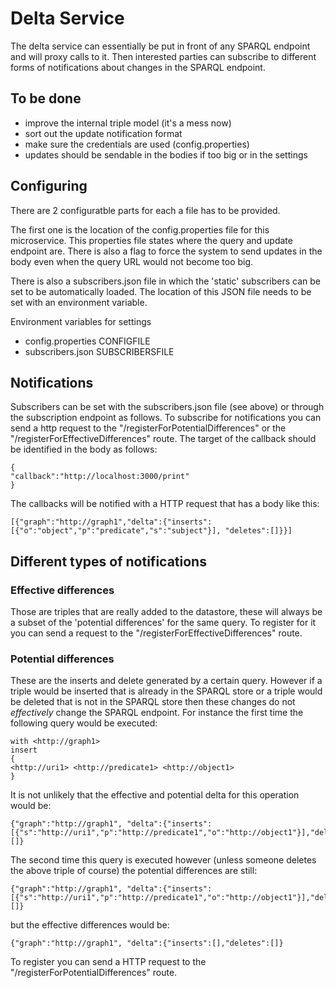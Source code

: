 # Delta Service
The delta service can essentially be put in front of any SPARQL endpoint and will proxy calls to it. Then interested parties can subscribe to different forms of notifications about changes in the SPARQL endpoint.

## To be done
* improve the internal triple model (it's a mess now)
* sort out the update notification format
* make sure the credentials are used (config.properties)
* updates should be sendable in the bodies if too big or in the settings

## Configuring
There are 2 configuratble parts for each a file has to be provided. 

The first one is the location of the config.properties file for this microservice. This properties file states where the query and update endpoint are. There is also a flag to force the system to send updates in the body even when the query URL would not become too big.

There is also a subscribers.json file in which the 'static' subscribers can be set to be automatically loaded. The location of this JSON file needs to be set with an environment variable.

Environment variables for settings
* config.properties CONFIGFILE
* subscribers.json SUBSCRIBERSFILE


## Notifications
Subscribers can be set with the subscribers.json file (see above) or through the subscription endpoint as follows. To subscribe for notifications you can send a http request to the "/registerForPotentialDifferences" or the "/registerForEffectiveDifferences" route. The target of the callback should be identified in the body as follows:
```
{
"callback":"http://localhost:3000/print"
}
```

The callbacks will be notified with a HTTP request that has a body like this:
```
[{"graph":"http://graph1","delta":{"inserts":[{"o":"object","p":"predicate","s":"subject"}], "deletes":[]}}]
```

## Different types of notifications
### Effective differences
Those are triples that are really added to the datastore, these will always be a subset of the 'potential differences' for the same query.
To register for it you can send a request to the "/registerForEffectiveDifferences" route.
### Potential differences
These are the inserts and delete generated by a certain query. However if a triple would be inserted that is already in the SPARQL store or a triple would be deleted that is not in the SPARQL store then these changes do not *effectively* change the SPARQL endpoint.
For instance the first time the following query would be executed:
```
with <http://graph1>
insert
{
<http://uri1> <http://predicate1> <http://object1>
}
```
It is not unlikely that the effective and potential delta for this operation would be:
```
{"graph":"http://graph1", "delta":{"inserts":[{"s":"http://uri1","p":"http://predicate1","o":"http://object1"}],"deletes":[]}
```
The second time this query is executed however (unless someone deletes the above triple of course) the potential differences are still:
```
{"graph":"http://graph1", "delta":{"inserts":[{"s":"http://uri1","p":"http://predicate1","o":"http://object1"}],"deletes":[]}
```
but the effective differences would be:
```
{"graph":"http://graph1", "delta":{"inserts":[],"deletes":[]}
```
To register you can send a HTTP request to the "/registerForPotentialDifferences" route.
